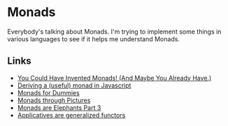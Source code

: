 # Monads

Everybody's talking about Monads. I'm trying to implement some things in
various languages to see if it helps me understand Monads.

## Links
* [You Could Have Invented Monads! (And Maybe You Already Have.)](http://blog.sigfpe.com/2006/08/you-could-have-invented-monads-and.html)
* [Deriving a (useful) monad in Javascript](http://www.reddit.com/r/javascript/comments/1fv3w5/deriving_a_useful_monad_in_javascript/)
* [Monads for Dummies](http://jabberwocky.eu/2012/11/02/monads-for-dummies/)
* [Monads through Pictures](http://www.bolour.com/papers/monads-through-pictures.html)
* [Monads are Elephants Part 3](http://james-iry.blogspot.ca/2007/10/monads-are-elephants-part-3.html)
* [Applicatives are generalized functors](http://hseeberger.wordpress.com/2011/01/31/applicatives-are-generalized-functors/)
